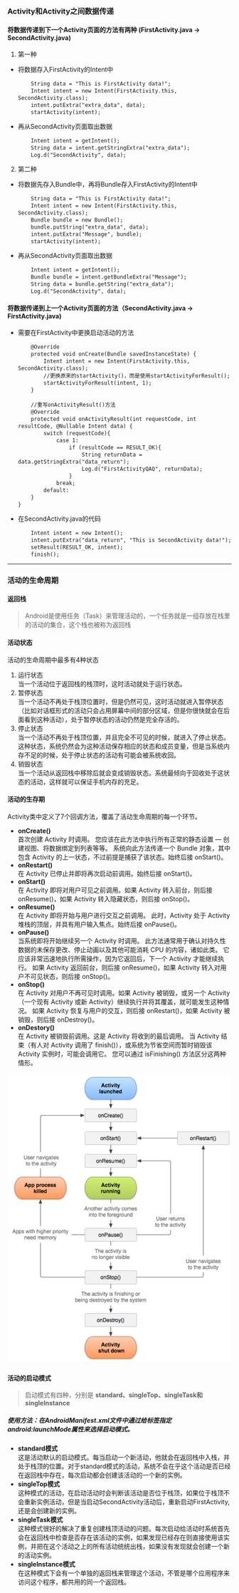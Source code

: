 ### Activity和Activity之间数据传递
#### 将数据传递到下一个Activity页面的方法有两种 (FirstActivity.java -> SecondActivity.java)
1. 第一种
+ 将数据存入FirstActivity的Intent中
    ```
        String data = "This is FirstActivity data!";
        Intent intent = new Intent(FirstActivity.this, SecondActivity.class);
        intent.putExtra("extra_data", data);
        startActivity(intent);
    ```
+ 再从SecondActivity页面取出数据
    ```
        Intent intent = getIntent();
        String data = intent.getStringExtra("extra_data");
        Log.d("SecondActivity", data);
    ```
    
2. 第二种
+ 将数据先存入Bundle中，再将Bundle存入FirstActivity的Intent中  
    ```
        String data = "This is FirstActivity data!";
        Intent intent = new Intent(FirstActivity.this, SecondActivity.class);
        Bundle bundle = new Bundle();
        bundle.putString("extra_data", data);
        intent.putExtra("Message", bundle);
        startActivity(intent);
    ```
+ 再从SecondActivity页面取出数据
    ```
        Intent intent = getIntent();
        Bundle bundle = intent.getBundleExtra("Message");
        String data = bundle.getString("extra_data");
        Log.d("SecondActivity", data);
    ```
    
#### 将数据传递到上一个Activity页面的方法（SecondActivity.java -> FirstActivity.java)
+ 需要在FirstActivity中更换启动活动的方法
    ```
        @Override
        protected void onCreate(Bundle savedInstanceState) {
            Intent intent = new Intent(FirstActivity.this, SecondActivity.class);
            //更换原来的startActivity()，而是使用startActivityForResult();
            startActivityForResult(intent, 1);   
        }
        
        //重写onActivityResult()方法
        @Override
        protected void onActivityResult(int requestCode, int resultCode, @Nullable Intent data) {
            switch (requestCode){
                case 1:
                    if (resultCode == RESULT_OK){
                        String returnData = data.getStringExtra("data_return");
                        Log.d("FirstActivityQAQ", returnData);
                    }
                break;
            default:
        }
    }  
    ```
   
+ 在SecondActivity.java的代码
    ```
        Intent intent = new Intent();
        intent.putExtra("data_return", "This is SecondActivity data!");
        setResult(RESULT_OK, intent);
        finish();
    ```

------
### 活动的生命周期

#### 返回栈 
> Android是使用任务（Task）来管理活动的，一个任务就是一组存放在栈里的活动的集合，这个栈也被称为返回栈

#### 活动状态   
活动的生命周期中最多有4种状态
1. 运行状态         
    当一个活动位于返回栈的栈顶时，这时活动就处于运行状态。
2. 暂停状态         
    当一个活动不再处于栈顶位置时，但是仍然可见，这时活动就进入暂停状态（比如对话框形式的活动只会占用屏幕中间的部分区域，但是你很快就会在后面看到这种活动），处于暂停状态的活动仍然是完全存活的。
3. 停止状态         
    当一个活动不再处于栈顶位置，并且完全不可见的时候，就进入了停止状态。这种状态，系统仍然会为这种活动保存相应的状态和成员变量，但是当系统内存不足的时候，处于停止状态的活动有可能会被系统收回。
4. 销毁状态         
    当一个活动从返回栈中移除后就会变成销毁状态。系统最倾向于回收处于这状态的活动，这样就可以保证手机内存的充足。
    
#### 活动的生存期
Activity类中定义了7个回调方法，覆盖了活动生命周期的每一个环节。
+ **onCreate()**        
    首次创建 Activity 时调用。 您应该在此方法中执行所有正常的静态设置 — 创建视图、将数据绑定到列表等等。 系统向此方法传递一个 Bundle 对象，其中包含 Activity 的上一状态，不过前提是捕获了该状态。始终后接 onStart()。
+ **onRestart()**       
    在 Activity 已停止并即将再次启动前调用。始终后接 onStart()。
+ **onStart()**         
    在 Activity 即将对用户可见之前调用。如果 Activity 转入前台，则后接 onResume()，如果 Activity 转入隐藏状态，则后接 onStop()。
+ **onResume()**        
    在 Activity 即将开始与用户进行交互之前调用。 此时，Activity 处于 Activity 堆栈的顶层，并具有用户输入焦点。始终后接 onPause()。
+ **onPause()**         
    当系统即将开始继续另一个 Activity 时调用。 此方法通常用于确认对持久性数据的未保存更改、停止动画以及其他可能消耗 CPU 的内容，诸如此类。 它应该非常迅速地执行所需操作，因为它返回后，下一个 Activity 才能继续执行。
如果 Activity 返回前台，则后接 onResume()，如果 Activity 转入对用户不可见状态，则后接 onStop()。
+ **onStop()**          
    在 Activity 对用户不再可见时调用。如果 Activity 被销毁，或另一个 Activity（一个现有 Activity 或新 Activity）继续执行并将其覆盖，就可能发生这种情况。
    如果 Activity 恢复与用户的交互，则后接 onRestart()，如果 Activity 被销毁，则后接 onDestroy()。
+ **onDestory()**           
    在 Activity 被销毁前调用。这是 Activity 将收到的最后调用。 当 Activity 结束（有人对 Activity 调用了 finish()），或系统为节省空间而暂时销毁该 Activity 实例时，可能会调用它。 您可以通过 isFinishing() 方法区分这两种情形。

![my-logo.png](https://github.com/zingffeng/Learn/blob/master/images/activity_lifecycle.png)        

#### 活动的启动模式        
> 启动模式有四种，分别是 **standard、singleTop、singleTask和singleInstance**
##### 使用方法：在AndroidManifest.xml文件中通过给<Activity>标签指定android:launchMode属性来选择启动模式。       
+ **standard模式**        
    这是活动默认的启动模式。每当启动一个新活动，他就会在返回栈中入栈，并处于栈顶的位置。对于standard模式的活动，系统不会在乎这个活动是否已经在返回栈中存在，每次启动都会创建该活动的一个新的实例。
+ **singleTop模式**       
    这种模式的活动，在启动活动时会判断该活动是否位于栈顶，如果位于栈顶不会重新实例活动，但是当启动SecondActivity活动后，重新启动FirstActivity,还是会创建新的实例。
+ **singleTask模式**      
    这种模式很好的解决了重复创建栈顶活动的问题。每次启动给活动时系统首先会在返回栈中检查是否存在该活动的实例，如果发现已经存在则直接使用该实例，并把在这个活动之上的所有活动统统出栈，如果没有发现就会创建一个新的活动实例。
+ **singleInstance模式**     
    在这种模式下会有一个单独的返回栈来管理这个活动，不管是哪个应用程序来访问这个程序，都共用的同一个返回栈。
